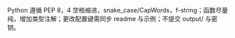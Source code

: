 Python 遵循 PEP 8，4 空格缩进，snake_case/CapWords，f-string；函数尽量纯，增加类型注解；更改配置键需同步 readme 与示例；不提交 output/ 与密钥。